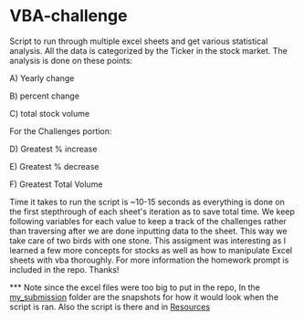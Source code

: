 # VBA-challenge

Script to run through multiple excel sheets and get various statistical analysis. All the data is categorized by the Ticker in the stock market. The analysis is done on these points:

A) Yearly change

B) percent change

C) total stock volume

For the Challenges portion:

D) Greatest % increase

E) Greatest % decrease

F) Greatest Total Volume

Time it takes to run the script is ~10-15 seconds as everything is done on the first stepthrough of each sheet's iteration as to save total time. We keep following variables for each value to keep a track of the challenges rather than traversing after we are done inputting data to the sheet. This way we take care of two birds with one stone. This assigment was interesting as I learned a few more concepts for stocks as well as how to manipulate Excel sheets with vba thoroughly. For more information the homework prompt is included in the repo. Thanks!

*** Note since the excel files were too big to put in the repo, In the [my_submission](https://github.com/slobanwala1/VBA-challenge/tree/master/my_submission) folder are the snapshots for how it would look when the script is ran. Also the script is there and in [Resources](https://github.com/slobanwala1/VBA-challenge/tree/master/Instructions/Resources)
